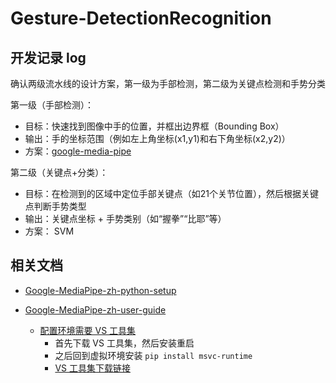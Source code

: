 # Gesture-DetectionRecognition

## 开发记录 log

确认两级流水线的设计方案，第一级为手部检测，第二级为关键点检测和手势分类

第一级（手部检测）：
- 目标：快速找到图像中手的位置，并框出边界框（Bounding Box）
- 输出：手的坐标范围（例如左上角坐标(x1,y1)和右下角坐标(x2,y2)）
- 方案：[google-media-pipe](https://github.com/google-ai-edge/mediapipe)

第二级（关键点+分类）：
- 目标：在检测到的区域中定位手部关键点（如21个关节位置），然后根据关键点判断手势类型
- 输出：关键点坐标 + 手势类别（如“握拳”“比耶”等）
- 方案： SVM

## 相关文档

- [Google-MediaPipe-zh-python-setup](https://ai.google.dev/edge/mediapipe/solutions/setup_python?hl=zh-cn)

- [Google-MediaPipe-zh-user-guide](https://ai.google.dev/edge/mediapipe/solutions/guide?hl=zh-cn#get_started)

    - [配置环境需要 VS 工具集](https://github.com/google-ai-edge/mediapipe/issues/1905)
        - 首先下载 VS 工具集，然后安装重启
        - 之后回到虚拟环境安装 `pip install msvc-runtime`
        - [VS 工具集下载链接](https://learn.microsoft.com/en-us/cpp/windows/latest-supported-vc-redist?view=msvc-170)